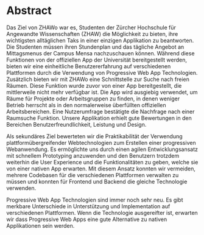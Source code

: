 # Abstract

Das Ziel von ZHAWo war es, Studenten der Zürcher Hochschule für Angewandte Wissenschaften (ZHAW) die Möglichkeit zu bieten, ihre wichtigsten alltäglichen Taks in einer einzigen Applikation zu beantworten. Die Studenten müssen ihren Stundenplan und das tägliche Angebot an Mittagsmenus der Campus Mensa nachzuschauen können. Während diese Funktionen von der offiziellen App der Universität bereitgestellt werden, bieten wir eine einheitliche Benutzererfahrung auf verschiedenen Plattformen durch die Verwendung von Progressive Web App Technologien. Zusätzlich bieten wir mit ZHAWo eine Schnittstelle zur Suche nach freien Räumen. Diese Funktion wurde zuvor von einer App bereitgestellt, die mittlerweile nicht mehr verfügbar ist. Die App wird ausgiebig verwendet, um Räume für Projekte oder Arbeitsgruppen zu finden, in denen weniger Betrieb herrscht als in den normalerweise überfüllten offiziellen Arbeitsbereichen. Eine Nutzerumfrage bestätigte die Nachfrage nach einer Raumsuche Funktion. Unsere Applikation erhielt gute Bewertungen in den Bereichen Benutzerfreundlichkeit, Leistung und Design.

Als sekundäres Ziel bewerteten wir die Praktikabilität der Verwendung plattformübergreifender Webtechnologien zum Erstellen einer progressiven Webanwendung. Es ermöglichte uns durch einen agilen Entwicklungsansatz mit schnellem Prototyping anzuwenden und den Benutzern trotzdem weiterhin die User Experience und die Funktionalitäten zu geben, welche sie von einer nativen App erwarten. Mit diesem Ansatz konnten wir vermeiden, mehrere Codebasen für die verschiedenen Plattformen verwalten zu müssen und konnten für Frontend und Backend die gleiche Technologie verwenden.

Progressive Web App Technologien sind immer noch sehr neu. Es gibt merkbare Unterschiede in Unterstützung und Implementation auf verschiedenen Plattformen. Wenn die Technologie ausgereifter ist, erwarten wir dass Progressive Web Apps eine gute Alternative zu nativen Applikationen sein werden.
